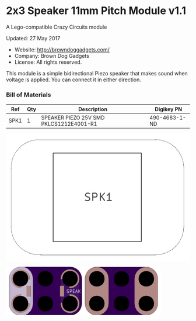 <!--- start title --->
# 2x3 Speaker 11mm Pitch Module v1.1
A Lego-compatible Crazy Circuits module

Updated: 27 May 2017

- Website: http://browndoggadgets.com/
- Company: Brown Dog Gadgets
- License: All rights reserved.
<!--- end title --->

This module is a simple bidirectional Piezo speaker that makes sound when voltage is applied. You can connect it in either direction.

<!--- bom start --->
### Bill of Materials

|Ref|Qty|Description|Digikey PN|
|---|---|-----------|------|
|SPK1|1|SPEAKER PIEZO 25V SMD PKLCS1212E4001-R1|490-4683-1-ND|


<!--- bom end --->
![Assembly Diagram](assembly.png)

![Gerber Preview](preview.png)

